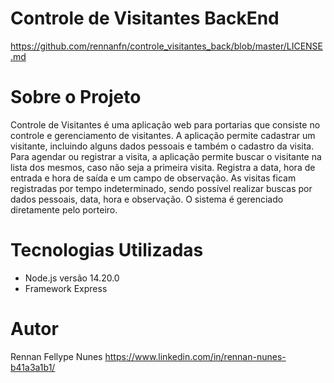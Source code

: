 # Controle de Visitantes BackEnd

https://github.com/rennanfn/controle_visitantes_back/blob/master/LICENSE.md

# Sobre o Projeto

Controle de Visitantes é uma aplicação web para portarias que consiste no controle e gerenciamento de visitantes. A aplicação permite cadastrar um visitante, incluindo
alguns dados pessoais e também o cadastro da visita. Para agendar ou registrar a visita, a aplicação permite buscar o visitante na lista dos mesmos, caso não seja a
primeira visita. Registra a data, hora de entrada e hora de saída e um campo de observação. As visitas ficam registradas por tempo indeterminado, sendo possível realizar
buscas por dados pessoais, data, hora e observação. O sistema é gerenciado diretamente pelo porteiro.

# Tecnologias Utilizadas

- Node.js versão 14.20.0
- Framework Express

# Autor

Rennan Fellype Nunes
https://www.linkedin.com/in/rennan-nunes-b41a3a1b1/
